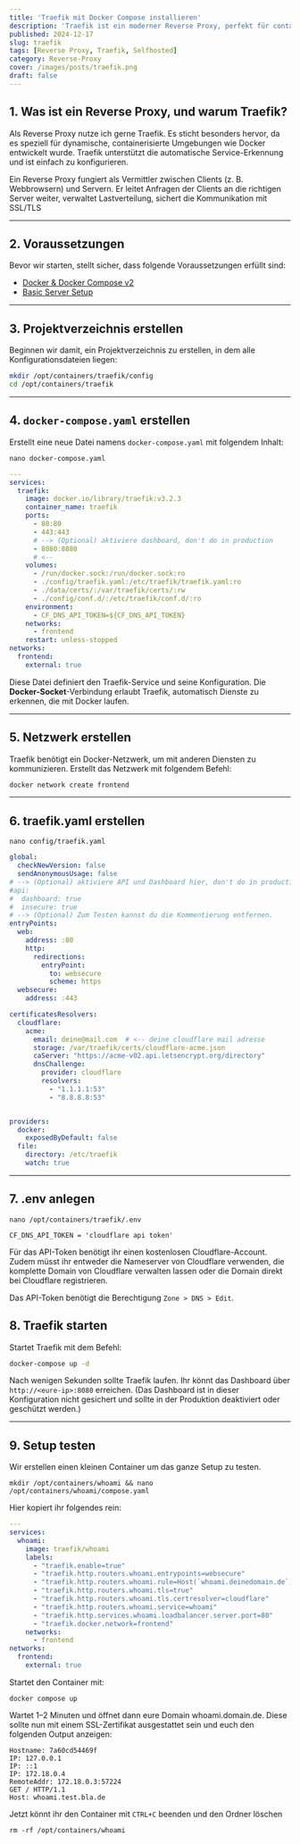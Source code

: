```yaml
---
title: 'Traefik mit Docker Compose installieren'
description: 'Traefik ist ein moderner Reverse Proxy, perfekt für containerisierte Umgebungen. Automatische Service-Erkennung & einfache Konfiguration.'
published: 2024-12-17
slug: traefik
tags: [Reverse Proxy, Traefik, Selfhosted]
category: Reverse-Proxy
cover: /images/posts/traefik.png
draft: false
---
```


## 1. Was ist ein Reverse Proxy, und warum Traefik?

Als Reverse Proxy nutze ich gerne Traefik. Es sticht besonders hervor, da es speziell für dynamische, containerisierte Umgebungen wie Docker entwickelt wurde. Traefik unterstützt die automatische Service-Erkennung und ist einfach zu konfigurieren.

Ein Reverse Proxy fungiert als Vermittler zwischen Clients (z. B. Webbrowsern) und Servern. Er leitet Anfragen der Clients an die richtigen Server weiter, verwaltet Lastverteilung, sichert die Kommunikation mit SSL/TLS

---

## 2. Voraussetzungen

Bevor wir starten, stellt sicher, dass folgende Voraussetzungen erfüllt sind:

- [Docker & Docker Compose v2](/posts/server-setup#5-docker-und-docker-compose)
- [Basic Server Setup](/posts/server-setup)

---

## 3. Projektverzeichnis erstellen

Beginnen wir damit, ein Projektverzeichnis zu erstellen, in dem alle Konfigurationsdateien liegen:

```bash
mkdir /opt/containers/traefik/config
cd /opt/containers/traefik
```

---

## 4. `docker-compose.yaml` erstellen

Erstellt eine neue Datei namens `docker-compose.yaml` mit folgendem Inhalt:

```shell
nano docker-compose.yaml
```

```yaml title="docker-compose.yaml"
---
services:
  traefik:
    image: docker.io/library/traefik:v3.2.3
    container_name: traefik
    ports:
      - 80:80
      - 443:443
      # --> (Optional) aktiviere dashboard, don't do in production
      - 8080:8080
      # <--
    volumes:
      - /run/docker.sock:/run/docker.sock:ro
      - ./config/traefik.yaml:/etc/traefik/traefik.yaml:ro
      - ./data/certs/:/var/traefik/certs/:rw
      - ./config/conf.d/:/etc/traefik/conf.d/:ro
    environment:
      - CF_DNS_API_TOKEN=${CF_DNS_API_TOKEN} 
    networks:
      - frontend
    restart: unless-stopped
networks:
  frontend:
    external: true 
```

Diese Datei definiert den Traefik-Service und seine Konfiguration. Die **Docker-Socket**-Verbindung erlaubt Traefik, automatisch Dienste zu erkennen, die mit Docker laufen.

---

## 5. Netzwerk erstellen

Traefik benötigt ein Docker-Netzwerk, um mit anderen Diensten zu kommunizieren. Erstellt das Netzwerk mit folgendem Befehl:

```bash
docker network create frontend
```

---

## 6. traefik.yaml erstellen

```shell
nano config/traefik.yaml
```

```yaml title="traefik.yaml"
global:
  checkNewVersion: false
  sendAnonymousUsage: false
# --> (Optional) aktiviere API und Dashboard hier, don't do in production
#api:
#  dashboard: true
#  insecure: true
# --> (Optional) Zum Testen kannst du die Kommentierung entfernen.
entryPoints:
  web:
    address: :80
    http:
      redirections:
        entryPoint:
          to: websecure
          scheme: https
  websecure:
    address: :443

certificatesResolvers:
  cloudflare:
    acme:
      email: deine@mail.com  # <-- deine cloudflare mail adresse
      storage: /var/traefik/certs/cloudflare-acme.json
      caServer: "https://acme-v02.api.letsencrypt.org/directory"
      dnsChallenge:
        provider: cloudflare 
        resolvers:
          - "1.1.1.1:53"
          - "8.8.8.8:53"


providers:
  docker:
    exposedByDefault: false 
  file:
    directory: /etc/traefik
    watch: true
```

---

## 7. .env anlegen 

```shell
nano /opt/containers/traefik/.env
```

```env title=".env"
CF_DNS_API_TOKEN = 'cloudflare api token'
```

Für das API-Token benötigt ihr einen kostenlosen Cloudflare-Account. Zudem müsst ihr entweder die Nameserver von Cloudflare verwenden, die komplette Domain von Cloudflare verwalten lassen oder die Domain direkt bei Cloudflare registrieren.

Das API-Token benötigt die Berechtigung `Zone > DNS > Edit`.

## 8. Traefik starten

Startet Traefik mit dem Befehl:

```bash title="im traefik Verzeichnis /opt/containers/traefik"
docker-compose up -d
```

Nach wenigen Sekunden sollte Traefik laufen. Ihr könnt das Dashboard über `http://<eure-ip>:8080` erreichen. (Das Dashboard ist in dieser Konfiguration nicht gesichert und sollte in der Produktion deaktiviert oder geschützt werden.)

---

## 9. Setup testen

Wir erstellen einen kleinen Container um das ganze Setup zu testen.

```shell
mkdir /opt/containers/whoami && nano /opt/containers/whoami/compose.yaml
```

Hier kopiert ihr folgendes rein:

```yaml
---
services:
  whoami:
    image: traefik/whoami
    labels:
      - "traefik.enable=true"
      - "traefik.http.routers.whoami.entrypoints=websecure"
      - "traefik.http.routers.whoami.rule=Host(`whoami.deinedomain.de`)"
      - "traefik.http.routers.whoami.tls=true"
      - "traefik.http.routers.whoami.tls.certresolver=cloudflare"
      - "traefik.http.routers.whoami.service=whoami"
      - "traefik.http.services.whoami.loadbalancer.server.port=80"
      - "traefik.docker.network=frontend"
    networks:
      - frontend
networks:
  frontend:
    external: true
```
Startet den Container mit:

```shell
docker compose up
```

Wartet 1–2 Minuten und öffnet dann eure Domain whoami.domain.de. Diese sollte nun mit einem SSL-Zertifikat ausgestattet sein und euch den folgenden Output anzeigen:

```shell
Hostname: 7a60cd54469f
IP: 127.0.0.1
IP: ::1
IP: 172.18.0.4
RemoteAddr: 172.18.0.3:57224
GET / HTTP/1.1
Host: whoami.test.bla.de
```
Jetzt könnt ihr den Container mit `CTRL+C` beenden und den Ordner löschen

```shell
rm -rf /opt/containers/whoami
```